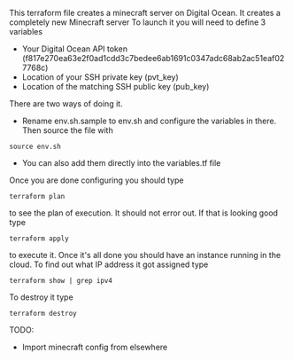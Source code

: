 This terraform file creates a minecraft server on Digital Ocean. It creates
a completely new Minecraft server
To launch it you will need to define 3 variables

* Your Digital Ocean API token (f817e270ea63e2f0ad1cdd3c7bedee6ab1691c0347adc68ab2ac51eaf027768c)
* Location of your SSH private key (pvt_key)
* Location of the matching SSH public key (pub_key)

There are two ways of doing it.

* Rename env.sh.sample to env.sh and configure the variables in there. Then source the file with

```source env.sh```

* You can also add them directly into the variables.tf file

Once you are done configuring you should type

```terraform plan```

to see the plan of execution. It should not error out. If that is looking good type

```terraform apply```

to execute it. Once it's all done you should have an instance running in the cloud. To find out 
what IP address it got assigned type

```terraform show | grep ipv4```

To destroy it type

```terraform destroy```


TODO:

* Import minecraft config from elsewhere